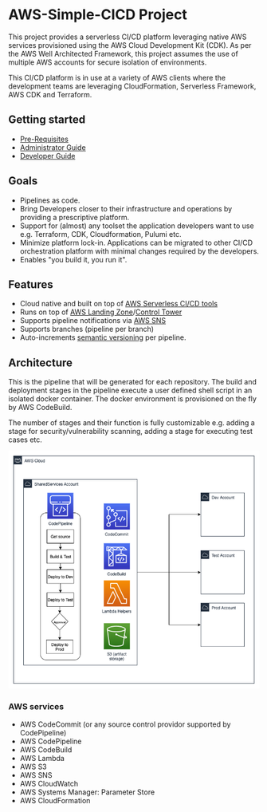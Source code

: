 # AWS-Simple-CICD Project

This project provides a serverless CI/CD platform leveraging native AWS services provisioned using the AWS Cloud Development Kit (CDK). As per the AWS Well Architected Framework, this project assumes the use of multiple AWS accounts for secure isolation of environments.

This CI/CD platform is in use at a variety of AWS clients where the development teams are leveraging CloudFormation, Serverless Framework, AWS CDK and Terraform.

## Getting started

- [Pre-Requisites](docs/prereq.md)
- [Administrator Guide](docs/admin.md)
- [Developer Guide](docs/developer.md)

## Goals

- Pipelines as code.
- Bring Developers closer to their infrastructure and operations by providing a prescriptive platform.
- Support for (almost) any toolset the application developers want to use e.g. Terraform, CDK, Cloudformation, Pulumi etc.
- Minimize platform lock-in. Applications can be migrated to other CI/CD orchestration platform with minimal changes required by the developers.
- Enables "you build it, you run it".

## Features

- Cloud native and built on top of [AWS Serverless CI/CD tools](https://aws.amazon.com/serverless/developer-tools/)
- Runs on top of [AWS Landing Zone](https://aws.amazon.com/solutions/implementations/aws-landing-zone/)/[Control Tower](https://aws.amazon.com/controltower/)
- Supports pipeline notifications via [AWS SNS](https://aws.amazon.com/sns/)
- Supports branches (pipeline per branch)
- Auto-increments [semantic versioning](https://www.semver.org) per pipeline.

## Architecture

This is the pipeline that will be generated for each repository. The build and deployment stages in the pipeline execute a user defined shell script in an isolated docker container. The docker environment is provisioned on the fly by AWS CodeBuild.

The number of stages and their function is fully customizable e.g. adding a stage for security/vulnerability scanning, adding a stage for executing test cases etc.

![Architecture](./architecture.png "CI/CD Architecture")

### AWS services

- AWS CodeCommit (or any source control providor supported by CodePipeline)
- AWS CodePipeline
- AWS CodeBuild
- AWS Lambda
- AWS S3
- AWS SNS
- AWS CloudWatch
- AWS Systems Manager: Parameter Store
- AWS CloudFormation
